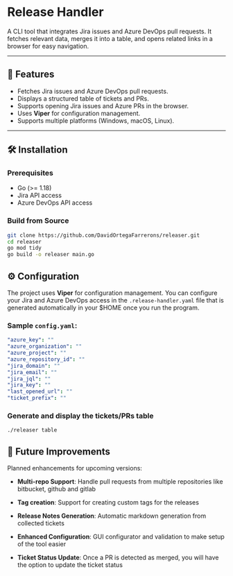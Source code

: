 # Release Handler

A CLI tool that integrates Jira issues and Azure DevOps pull requests. It fetches relevant data, merges it into a table, and opens related links in a browser for easy navigation.

---

## 🚀 Features

- Fetches Jira issues and Azure DevOps pull requests.
- Displays a structured table of tickets and PRs.
- Supports opening Jira issues and Azure PRs in the browser.
- Uses **Viper** for configuration management.
- Supports multiple platforms (Windows, macOS, Linux).

---

## 🛠 Installation

### Prerequisites
- Go (>= 1.18)
- Jira API access
- Azure DevOps API access

### Build from Source
```sh
git clone https://github.com/DavidOrtegaFarrerons/releaser.git
cd releaser
go mod tidy
go build -o releaser main.go
```

## ⚙️ Configuration

The project uses **Viper** for configuration management. You can configure your Jira and Azure DevOps access in the `.release-handler.yaml` file that is generated automatically in your $HOME once you run the program.

### Sample `config.yaml`:

```yaml
"azure_key": ""
"azure_organization": ""
"azure_project": ""
"azure_repository_id": ""
"jira_domain": ""
"jira_email": ""
"jira_jql": ""
"jira_key": ""
"last_opened_url": ""
"ticket_prefix": ""
```

### Generate and display the tickets/PRs table
```
./releaser table
```

🔮 Future Improvements
----------------------

Planned enhancements for upcoming versions:

-   **Multi-repo Support**: Handle pull requests from multiple repositories like bitbucket, github and gitlab

-   **Tag creation**: Support for creating custom tags for the releases

-   **Release Notes Generation**: Automatic markdown generation from collected tickets

-   **Enhanced Configuration**: GUI configurator and validation to make setup of the tool easier

-   **Ticket Status Update**: Once a PR is detected as merged, you will have the option to update the ticket status

